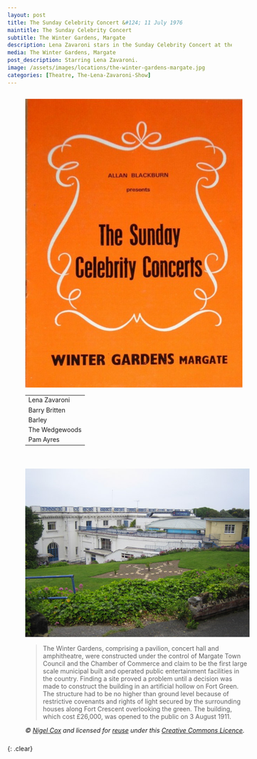 ```yaml
---
layout: post
title: The Sunday Celebrity Concert &#124; 11 July 1976
maintitle: The Sunday Celebrity Concert
subtitle: The Winter Gardens, Margate
description: Lena Zavaroni stars in the Sunday Celebrity Concert at the The Winter Gardens, Margate
media: The Winter Gardens, Margate
post_description: Starring Lena Zavaroni.
image: /assets/images/locations/the-winter-gardens-margate.jpg
categories: [Theatre, The-Lena-Zavaroni-Show]
---
```


<figure class="fig1">
<a href="/assets/images/theatres/1976-07-11-the-sunday-celebrity-concert.png"><img src="/assets/images/theatres/1976-07-11-the-sunday-celebrity-concert.png" class="full-width zoom-in"/></a>
<figcaption>
<table>
<tr><td>Lena Zavaroni</td></tr>
<tr><td>Barry Britten</td></tr>
<tr><td>Barley</td></tr>
<tr><td>The Wedgewoods</td></tr>
<tr><td>Pam Ayres</td></tr>
</table>
</figcaption>
</figure>

<figure class="fig2">
<a href="https://www.geograph.org.uk/photo/460492"><img src="/assets/images/locations/the-winter-gardens-margate.jpg" class="full-width zoom-in"/></a>
<figcaption>
<blockquote>
<p>The Winter Gardens, comprising a pavilion, concert hall and amphitheatre, were constructed under the control of Margate Town Council and the Chamber of Commerce and claim to be the first large scale municipal built and operated public entertainment facilities in the country. Finding a site proved a problem until a decision was made to construct the building in an artificial hollow on Fort Green. The structure had to be no higher than ground level because of restrictive covenants and rights of light secured by the surrounding houses along Fort Crescent overlooking the green. The building, which cost £26,000, was opened to the public on 3 August 1911.</p></blockquote>
<cite>&#169; <a href="https://www.geograph.org.uk/profile/2798">Nigel Cox</a> and licensed for <a href="https://www.geograph.org.uk/reuse.php?id=460492">reuse</a> under this <a href="http://creativecommons.org/licenses/by-sa/2.0/">Creative Commons Licence</a>.</cite>
</figcaption>
</figure>

<br />{: .clear}

<style>
.fig1 {float:left; width:49%;}

.fig2 {float:right; width:49%;}

.fig3 {float:right; width:100%;}

figcaption {float:left; width:100%;}

@media screen and (orientation:portrait) {
.fig1 {float:left; width:100%;}
.fig2 {float:left; width:100%;}
figcaption {float:left; width:100%; margin-bottom: 10px;}
}
</style>
